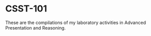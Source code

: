 # CSST-101

These are the compilations of my laboratory activities in Advanced Presentation and Reasoning.
